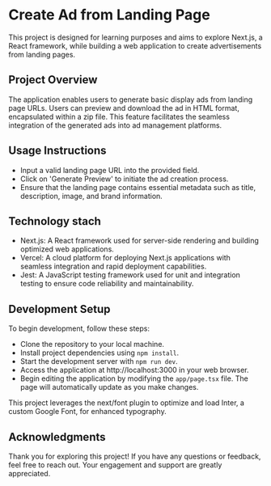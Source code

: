 # Create Ad from Landing Page

This project is designed for learning purposes and aims to explore Next.js, a React framework, while building a web application to create advertisements from landing pages.

## Project Overview

The application enables users to generate basic display ads from landing page URLs. Users can preview and download the ad in HTML format, encapsulated within a zip file. This feature facilitates the seamless integration of the generated ads into ad management platforms.

## Usage Instructions

- Input a valid landing page URL into the provided field.
- Click on 'Generate Preview' to initiate the ad creation process.
- Ensure that the landing page contains essential metadata such as title, description, image, and brand information.

## Technology stach

- Next.js: A React framework used for server-side rendering and building optimized web applications.
- Vercel: A cloud platform for deploying Next.js applications with seamless integration and rapid deployment capabilities.
- Jest: A JavaScript testing framework used for unit and integration testing to ensure code reliability and maintainability.

## Development Setup

To begin development, follow these steps:

- Clone the repository to your local machine.
- Install project dependencies using `npm install`.
- Start the development server with `npm run dev`.
- Access the application at http://localhost:3000 in your web browser.
- Begin editing the application by modifying the `app/page.tsx` file. The page will automatically update as you make changes.

This project leverages the next/font plugin to optimize and load Inter, a custom Google Font, for enhanced typography.


## Acknowledgments
Thank you for exploring this project! If you have any questions or feedback, feel free to reach out. Your engagement and support are greatly appreciated.
